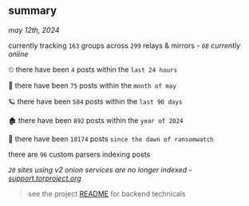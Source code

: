 
## summary
_may 12th, 2024_

currently tracking `163` groups across `299` relays & mirrors - _`68` currently online_

⏲ there have been `4` posts within the `last 24 hours`

🦈 there have been `75` posts within the `month of may`

🪐 there have been `584` posts within the `last 90 days`

🏚 there have been `892` posts within the `year of 2024`

🦕 there have been `10174` posts `since the dawn of ransomwatch`

there are `96` custom parsers indexing posts

_`20` sites using v2 onion services are no longer indexed - [support.torproject.org](https://support.torproject.org/onionservices/v2-deprecation/)_

> see the project [README](https://github.com/joshhighet/ransomwatch#ransomwatch--) for backend technicals
